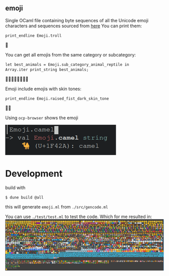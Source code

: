 emoji
------

Single OCaml file containing byte sequences of all the Unicode emoji 
characters and sequences sourced from [here](https://unicode.org/Public/emoji/14.0/emoji-test.txt)
You can print them: 
```
print_endline Emoji.troll
```
🧌

You can get all emojis from the same category or subcategory:
```
let best_animals = Emoji.sub_category_animal_reptile in
Array.iter print_string best_animals;
```
🐉🐊🦎🦖🦕🐢🐲🐍

Emoji include emojis with skin tones:
```
print_endline Emoji.raised_fist_dark_skin_tone
```
✊🏿

Using `ocp-browser` shows the emoji

![ocp-browser screenshot](./ocp-browser-emoji.png)

# Development 

build with
```
$ dune build @all
```
this will generate `emoji.ml` from `./src/gencode.ml`

You can use `./test/test.ml` to test the code.
Which for me resulted in:
![test.ml output](./emojis.png)
